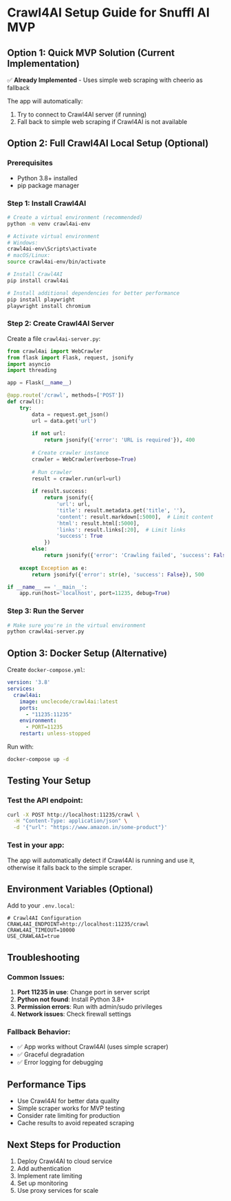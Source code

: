 # Crawl4AI Setup Guide for Snuffl AI MVP

## Option 1: Quick MVP Solution (Current Implementation)
✅ **Already Implemented** - Uses simple web scraping with cheerio as fallback

The app will automatically:
1. Try to connect to Crawl4AI server (if running)
2. Fall back to simple web scraping if Crawl4AI is not available

## Option 2: Full Crawl4AI Local Setup (Optional)

### Prerequisites
- Python 3.8+ installed
- pip package manager

### Step 1: Install Crawl4AI
```bash
# Create a virtual environment (recommended)
python -m venv crawl4ai-env

# Activate virtual environment
# Windows:
crawl4ai-env\Scripts\activate
# macOS/Linux:
source crawl4ai-env/bin/activate

# Install Crawl4AI
pip install crawl4ai

# Install additional dependencies for better performance
pip install playwright
playwright install chromium
```

### Step 2: Create Crawl4AI Server
Create a file `crawl4ai-server.py`:

```python
from crawl4ai import WebCrawler
from flask import Flask, request, jsonify
import asyncio
import threading

app = Flask(__name__)

@app.route('/crawl', methods=['POST'])
def crawl():
    try:
        data = request.get_json()
        url = data.get('url')
        
        if not url:
            return jsonify({'error': 'URL is required'}), 400
        
        # Create crawler instance
        crawler = WebCrawler(verbose=True)
        
        # Run crawler
        result = crawler.run(url=url)
        
        if result.success:
            return jsonify({
                'url': url,
                'title': result.metadata.get('title', ''),
                'content': result.markdown[:5000],  # Limit content
                'html': result.html[:5000],
                'links': result.links[:20],  # Limit links
                'success': True
            })
        else:
            return jsonify({'error': 'Crawling failed', 'success': False}), 500
            
    except Exception as e:
        return jsonify({'error': str(e), 'success': False}), 500

if __name__ == '__main__':
    app.run(host='localhost', port=11235, debug=True)
```

### Step 3: Run the Server
```bash
# Make sure you're in the virtual environment
python crawl4ai-server.py
```

## Option 3: Docker Setup (Alternative)
Create `docker-compose.yml`:

```yaml
version: '3.8'
services:
  crawl4ai:
    image: unclecode/crawl4ai:latest
    ports:
      - "11235:11235"
    environment:
      - PORT=11235
    restart: unless-stopped
```

Run with:
```bash
docker-compose up -d
```

## Testing Your Setup

### Test the API endpoint:
```bash
curl -X POST http://localhost:11235/crawl \
  -H "Content-Type: application/json" \
  -d '{"url": "https://www.amazon.in/some-product"}'
```

### Test in your app:
The app will automatically detect if Crawl4AI is running and use it, otherwise it falls back to the simple scraper.

## Environment Variables (Optional)
Add to your `.env.local`:

```env
# Crawl4AI Configuration
CRAWL4AI_ENDPOINT=http://localhost:11235/crawl
CRAWL4AI_TIMEOUT=10000
USE_CRAWL4AI=true
```

## Troubleshooting

### Common Issues:
1. **Port 11235 in use**: Change port in server script
2. **Python not found**: Install Python 3.8+
3. **Permission errors**: Run with admin/sudo privileges
4. **Network issues**: Check firewall settings

### Fallback Behavior:
- ✅ App works without Crawl4AI (uses simple scraper)
- ✅ Graceful degradation
- ✅ Error logging for debugging

## Performance Tips
- Use Crawl4AI for better data quality
- Simple scraper works for MVP testing
- Consider rate limiting for production
- Cache results to avoid repeated scraping

## Next Steps for Production
1. Deploy Crawl4AI to cloud service
2. Add authentication
3. Implement rate limiting
4. Set up monitoring
5. Use proxy services for scale
